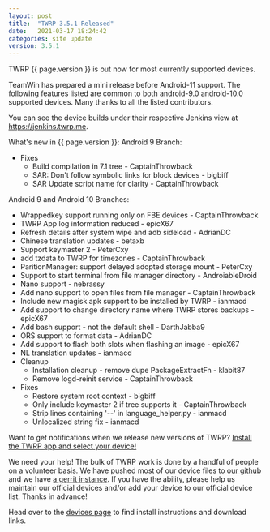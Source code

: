 ```yaml
---
layout: post
title:  "TWRP 3.5.1 Released"
date:   2021-03-17 18:24:42
categories: site update
version: 3.5.1
---
```


TWRP {{ page.version }} is out now for most currently supported devices.

TeamWin has prepared a mini release before Android-11 support. The following features listed are
common to both android-9.0 android-10.0 supported devices. Many thanks to all the listed
contributors.

You can see the device builds under their respective Jenkins view at https://jenkins.twrp.me.


What's new in {{ page.version }}:
Android 9 Branch:
- Fixes
  - Build compilation in 7.1 tree - CaptainThrowback
  - SAR: Don't follow symbolic links for block devices - bigbiff
  - SAR Update script name for clarity - CaptainThrowback

Android 9 and Android 10 Branches:
- Wrappedkey support running only on FBE devices - CaptainThrowback
- TWRP App log information reduced - epicX67
- Refresh details after system wipe and adb sideload - AdrianDC
- Chinese translation updates - betaxb
- Support keymaster 2 - PeterCxy
- add tzdata to TWRP for timezones - CaptainThrowback
- ParitionManager: support delayed adopted storage mount - PeterCxy
- Support to start terminal from file manager directory - AndroiableDroid
- Nano support - nebrassy
- Add nano support to open files from file manager - CaptainThrowback
- Include new magisk apk support to be installed by TWRP - ianmacd
- Add support to change directory name where TWRP stores backups - epicX67
- Add bash support - not the default shell - DarthJabba9
- ORS support to format data - AdrianDC
- Add support to flash both slots when flashing an image - epicX67
- NL translation updates - ianmacd
- Cleanup
  - Installation cleanup - remove dupe PackageExtractFn - klabit87
  - Remove logd-reinit service - CaptainThrowback
- Fixes
  - Restore system root context - bigbiff
  - Only include keymaster 2 if tree supports it - CaptainThrowback
  - Strip lines containing '--' in language_helper.py - ianmacd
  - Unlocalized string fix - ianmacd

Want to get notifications when we release new versions of TWRP? [Install the TWRP app and select your device!](https://twrp.me/app)

We need your help! The bulk of TWRP work is done by a handful of people on a volunteer basis. We have pushed most of our device files to [our github](http://github.com/TeamWin/) and we have [a gerrit instance](http://gerrit.twrp.me). If you have the ability, please help us maintain our official devices and/or add your device to our official device list. Thanks in advance!

Head over to the [devices page](http://twrp.me/Devices) to find install instructions and download links.
